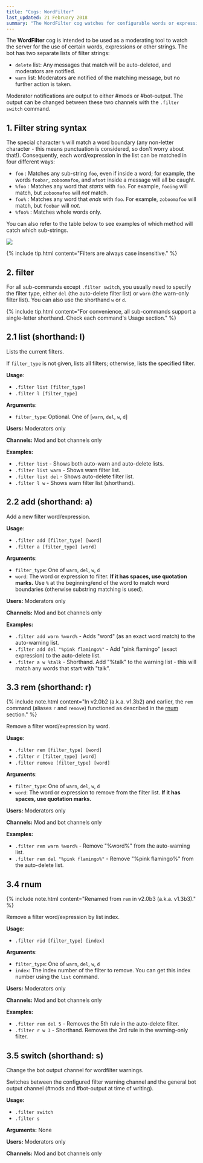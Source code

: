 ```yaml
---
title: "Cogs: WordFilter"
last_updated: 21 February 2018
summary: "The WordFilter cog watches for configurable words or expressions in user messages, and either warns moderators or auto-deletes the message when it detects a watched word."
---
```


The **WordFilter** cog is intended to be used as a moderating tool to watch the server for the use of certain words, expressions or other strings. The bot has two separate lists of filter strings:

* `delete` list: Any messages that match will be auto-deleted, and moderators are notified.
* `warn` list: Moderators are notified of the matching message, but no further action is taken.

Moderator notifications are output to either #mods or #bot-output. The output can be changed between these two channels with the `.filter switch` command.

## 1. Filter string syntax

The special character `%` will match a word boundary (any non-letter character - this means punctuation is considered, so don't worry about that!). Consequently, each word/expression in the list can be matched in four different ways:

* `foo` : Matches any sub-string `foo`, even if inside a word; for example, the words `foobar`, `zoboomafoo`, and `afoot` inside a message will all be caught.
* `%foo` : Matches any word that *starts* with `foo`. For example, `fooing` will match, but `zoboomafoo` will *not* match.
* `foo%` : Matches any word that *ends* with `foo`. For example, `zoboomafoo` will match, but `foobar` will *not*.
* `%foo%` : Matches whole words only.

You can also refer to the table below to see examples of which method will catch which sub-strings.

![](http://i.imgur.com/d4soa1X.png)

{% include tip.html content="Filters are always case insensitive." %}

## 2. filter

For all sub-commands except `.filter switch`, you usually need to specify the filter type, either `del` (the auto-delete filter list) or `warn` (the warn-only filter list). You can also use the shorthand `w` or `d`.

{% include tip.html content="For convenience, all sub-commands support a single-letter shorthand. Check each command's Usage section." %}

## 2.1 list (shorthand: l)

Lists the current filters.

If `filter_type` is not given, lists all filters; otherwise, lists the specified filter.

**Usage**:
* `.filter list [filter_type]`
* `.filter l [filter_type]`

**Arguments**:
* `filter_type`: Optional. One of [`warn`, `del`, `w`, `d`]

**Users:** Moderators only

**Channels:** Mod and bot channels only

**Examples:**
* `.filter list` - Shows both auto-warn and auto-delete lists.
* `.filter list warn` - Shows warn filter list.
* `.filter list del` - Shows auto-delete filter list.
* `.filter l w` - Shows warn filter list (shorthand).

## 2.2 add (shorthand: a)

Add a new filter word/expression.

**Usage**:
* `.filter add [filter_type] [word]`
* `.filter a [filter_type] [word]`

**Arguments**:
* `filter_type`: One of `warn`, `del`, `w`, `d`
* `word`: The word or expression to filter. **If it has spaces, use quotation marks.** Use `%` at the beginning/end of the word to match word boundaries (otherwise substring matching is used).

**Users:** Moderators only

**Channels:** Mod and bot channels only

**Examples:**
* `.filter add warn %word%` - Adds "word" (as an exact word match) to the auto-warning list.
* `.filter add del "%pink flamingo%"` - Add "pink flamingo" (exact expression) to the auto-delete list.
* `.filter a w %talk` - Shorthand. Add "%talk" to the warning list - this will match any words that start with "talk".

## 3.3 rem (shorthand: r)

{% include note.html content="In v2.0b2 (a.k.a. v1.3b2) and earlier, the `rem` command (aliases `r` and `remove`) functioned as described in the [rnum](#34-rnum) section." %}

Remove a filter word/expression by word.

**Usage**:
* `.filter rem [filter_type] [word]`
* `.filter r [filter_type] [word]`
* `.filter remove [filter_type] [word]`

**Arguments**:
* `filter_type`: One of `warn`, `del`, `w`, `d`
* `word`: The word or expression to remove from the filter list. **If it has spaces, use quotation marks.**

**Users:** Moderators only

**Channels:** Mod and bot channels only

**Examples:**
* `.filter rem warn %word%` - Remove "%word%" from the auto-warning list.
* `.filter rem del "%pink flamingo%"` - Remove "%pink flamingo%" from the auto-delete list.


## 3.4 rnum

{% include note.html content="Renamed from `rem` in v2.0b3 (a.k.a. v1.3b3)." %}

Remove a filter word/expression by list index.

**Usage**:
* `.filter rid [filter_type] [index]`

**Arguments**:
* `filter_type`: One of `warn`, `del`, `w`, `d`
* `index`: The index number of the filter to remove. You can get this index number using the `list` command.

**Users:** Moderators only

**Channels:** Mod and bot channels only

**Examples:**
* `.filter rem del 5` - Removes the 5th rule in the auto-delete filter.
* `.filter r w 3` - Shorthand. Removes the 3rd rule in the warning-only filter.

## 3.5 switch (shorthand: s)

Change the bot output channel for wordfilter warnings.

Switches between the configured filter warning channel and the general bot output channel (#mods and #bot-output at time of writing).

**Usage:**
* `.filter switch`
* `.filter s`

**Arguments:** None

**Users:** Moderators only

**Channels:** Mod and bot channels only
